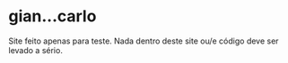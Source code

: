 # gian...carlo
Site feito apenas para teste. Nada dentro deste site ou/e código deve ser levado a sério.

